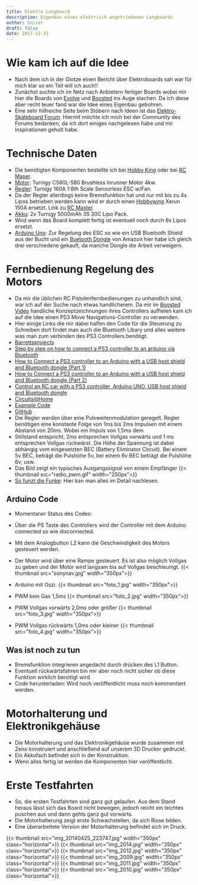 ```yaml
---
title: Elektro Longboard
description: Eigenbau eines elektrisch angetriebenen Longboards 
author: Sniser
draft: false
date: 2017-12-31
---
```


# Wie kam ich auf die Idee

* Nach dem ich in der Glotze einen Bericht über Elektroboards sah war für mich klar so ein Teil will ich auch!!
* Zunächst suchte ich im Netz nach Anbietern fertiger Boards wobei mir hier die Boards von [Evolve](http://www.evolveskateboards.de/)  und [Boosted](http://boostedboards.com/) ins Auge stachen. Da ich diese aber recht teuer fand war die Idee eines Eigenbau gebohren.
* Eine sehr hilfreiche Seite beim Stöbern nach Ideen ist das [Elektro-Skateboard Forum](http://www.elektro-skateboard.de/). Hiermit möchte ich mich bei der Community des Forums bedanken, da ich dort einiges nachgelesen habe und mir Inspirationen geholt habe.

# Technische Daten

* Die benötigten Komponenten bestellte ich bei [Hobby King](http://hobbyking.com/hobbyking/store/index.asp) oder bei [RC Maser](http://www.rcmaster.net/).
* [Motor](http://hobbyking.com/hobbyking/store/__21967__Turnigy_C580L_580_Brushless_Inrunner_Motor_4kw.html): Turnigy C580L-580 Brushless Inrunner Motor 4kw.
* [Regler](http://hobbyking.com/hobbyking/store/__17979__Turnigy_160A_1_8th_Scale_Sensorless_ESC_w_Fan.html): Turnigy 160A 1:8th Scale Sensorless ESC w/Fan.
* Da der Regler allerdings keine Bremsfunktion hat und nur mit bis zu 4s Lipos betrieben werden kann wird er durch einen [Hobbywing](http://www.hobbywing.com/product.asp?bigclassid13&subclassid=44) Xerun 150A ersetzt. Link zu [RC Master](http://www.rcmaster.net/de-xerun-150a-sd-esc-1-8-150a-sensorot-p229929.htm?source=ProductListAds&id=56128534817&currency=eur&country=DE&gclid=CPKyjo7JjcACFQcHwwodyzMA0g).
* [Akku](http://hobbyking.com/hobbyking/store/__9515__Turnigy_5000mAh_3S_30C_Lipo_Pack.html): 2x Turnigy 5000mAh 3S 30C Lipo Pack.  
* Wird wenn das Board komplett fertig ist eventuell noch durch 6s Lipos ersetzt.
* [Arduino Uno](http://arduino.cc/en/pmwiki.php?nMain/ArduinoBoardUno): Zur Regelung des ESC so wie ein USB Bluetooth Shield aus der Bucht und ein [Buetooth Dongle](http://www.amazon.de/s/ref=nb_sb_ss_i_0_11?__mk_de_DE=%C3%85M%C3%85%C5%BD%C3%95%C3%91&url=search-alias%3Daps&field-keywords=bluetooth+dongle&sprefix=bluetooth+d%2Caps%2C148&rh=i%3Aaps%2Ck%3Abluetooth+dongle) von Amazon hier habe ich gleich drei verschiedene gekauft, da manche Dongle die Arbeit verweigern.

# Fernbedienung Regelung des Motors

* Da mir die üblichen RC Pistolenfernbedienungen zu unhandlich sind, war ich auf der Suche nach etwas handlicherem. Da mir im [Boosted Video](https://www.kickstarter.com/projects/170315130/boosted-boards-the-worlds-lightest-electric-vehicl) handliche Konzeptzeichnungen ihres Controllers auffielen kam ich auf die Idee einen PS3 Move Navigations-Controller zu verwenden.
* Hier einige Links die mir dabei halfen den Code für die Steuerung zu Schreiben dort findet man auch die Bluetooth Libary und alles weitere was man zum verbinden des PS3 Controllers benötigt.
* [Barrettsprojects](http://barrettsprojects.wordpress.com/2013/01/12/usb-host-shield-demonstration/)
* [Step by step on how to connect a PS3 controller to an arduino via Bluetooth](http://forum.arduino.cc/index.php/topic,137747.0.html)  
* [How to Connect a PS3 controller to an Arduino with a USB host shield and Bluetooth dongle (Part 1)](http://www.youtube.com/watch?vq3vXTX6Qe54 )
* [How to Connect a PS3 controller to an Arduino with a USB host shield and Bluetooth dongle (Part 2)](https://www.youtube.com/watch?v9oNMqMQrMnA)
* [Control an RC car with a PS3 controller, Arduino UNO, USB host shield and Bluetooth dongle](http://www.youtube.com/watch?v5ZptMi1j_w8)
* [Circuits@Home](http://www.circuitsathome.com/tag/ps3)
* [Example Code](https://dl.dropboxusercontent.com/u/43421685/Website%20Content/BT_RC.ino)
* [GitHub](https://github.com/felis/USB_Host_Shield_2.0/wiki/PS3-Information#Video_Demonstration)
* Die Regler werden über eine Pulsweitenmodulation geregelt. Regler benötigen eine konstante Folge von 1ms bis 2ms Impulsen mit einem Abstand von 20ms. Wobei ein Impuls von 1,5ms dem 
* Stillstand entspricht, 2ms entsprechen Vollgas vorwärts und 1 ms entsprechen Vollgas rückwärst. Die Höhe der Spannung ist dabei abhängig vom eingesetzten BEC (Battery Eliminator Circuit). Bei einem 5v BEC, beträgt die Pulshöhe 5v, bei einem 6v BEC beträgt die Pulshöhe 6v, usw.
* Das Bild zeigt ein typisches Ausgangssignal von einem Empfänger
 {{< thumbnail src="radio_pwm.gif" width="250px">}} 
* [So funzt die Funke](http://www.svenfroemmer.de/index.php?optioncom_wrapper&view=wrapper&Itemid=129): Hier kan man alles im Detail nachlesen.

## Arduino Code

* Momentaner Status des Codes: 
* Über die PS Taste des Controllers wird der Controller mit dem Arduino connected so wie disconnected.
* Mit dem Analogbutton L2 kann die Geschwindigkeit des Motors gesteuert werden.
 
* Der Motor wird über eine Rampe gesteuert. Es ist also möglich Vollgas zu geben und der Motor wird langsam bis auf Vollgas beschleunigt. 
  {{< thumbnail src="sonynav.jpg" width="350px">}} 
* Arduino mit Oszi.
  {{< thumbnail src="foto_1.jpg" width="350px">}}
* PWM kein Gas 1,5ms
  {{< thumbnail src="foto_2.jpg" width="350px">}}
* PWM Vollgas vorwärts 2,0ms oder größer
  {{< thumbnail src="foto_3.jpg" width="350px">}}
* PWM Vollgas rückwärts 1,0ms oder kleiner
  {{< thumbnail src="foto_4.jpg" width="350px">}}

## Was ist noch zu tun 

* Bremsfunktion integrieren angedacht durch drücken des L1 Button.
* Eventuell rückwärtsfahren bin mir aber noch nicht sicher ob diese Funktion wirklich benötigt wird.
* Code herunterladen: Wird noch veröffentlicht muss noch kommentiert werden.

# Motorhalterung und Elektronikgehäuse 

* Die Motorhalterung und das Elektronikgehäuse wurde zusammen mit Zeno konstruiert und anschließend auf unserem 3D Drucker gedruckt.
* Ein Akkufach befindet sich in der Konstruktion.
* Wenn alles fertig ist werden die Komponenten hier veröffentlicht.


# Erste Testfahrten 
* So, die ersten Testfahrten sind ganz gut gelaufen. Aus dem Stand heraus lässt sich das Board nicht bewegen, jedoch reicht ein leichtes puschen aus und dann gehts ganz gut vorwärts.
* Die Motorhalterung zeigt erste Schwachstellen, da sich Risse bilden.
* Eine überarbeitete Version der Motorhalterung befindet sich im Druck. 

{{< thumbnail src="img_20140425_223747.jpg" width="350px" class="horizontal">}}
{{< thumbnail src="img_2014.jpg" width="350px" class="horizontal">}}
{{< thumbnail src="img_2012.jpg" width="350px" class="horizontal">}}
{{< thumbnail src="img_2009.jpg" width="350px" class="horizontal">}}
{{< thumbnail src="img_2011.jpg" width="350px" class="horizontal">}}
{{< thumbnail src="img_2010.jpg" width="350px" class="horizontal">}}

